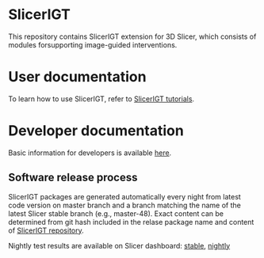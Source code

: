 # SlicerIGT
This repository contains SlicerIGT extension for 3D Slicer, which consists of modules forsupporting image-guided interventions.

# User documentation

To learn how to use SlicerIGT, refer to [SlicerIGT tutorials](http://www.slicerigt.org/wp/user-tutorial/).

# Developer documentation

Basic information for developers is available [here](http://www.slicerigt.org/wp/developer-tutorial/).

## Software release process

SlicerIGT packages are generated automatically every night from latest code version on master branch and a branch matching the name of the latest Slicer stable branch (e.g., master-48). Exact content can be determined from git hash included in the relase package name and content of [SlicerIGT repository](https://github.com/SlicerIGT/SlicerIGT).

Nightly test results are available on Slicer dashboard: [stable](http://slicer.cdash.org/index.php?project=Slicer4), [nightly](http://slicer.cdash.org/index.php?project=SlicerPreview)
